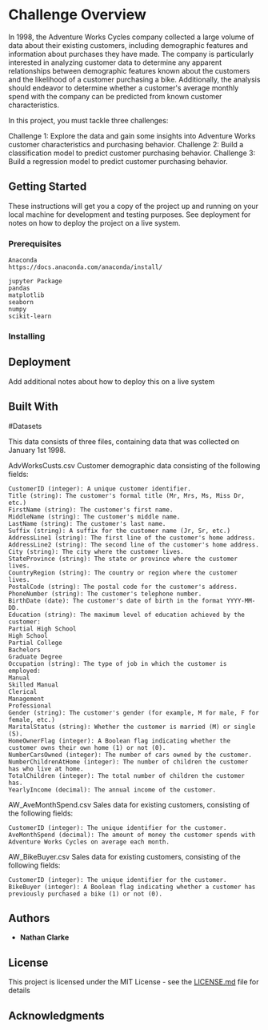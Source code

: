 # Challenge Overview
In 1998, the Adventure Works Cycles company collected a large volume of data about their existing customers, including demographic features and information about purchases they have made. 
The company is particularly interested in analyzing customer data to determine any apparent relationships between demographic features known about the customers and the likelihood of a customer purchasing a bike. Additionally, the analysis should endeavor to determine whether a customer's average monthly spend with the company can be predicted from known customer characteristics.

In this project, you must tackle three challenges:

Challenge 1: Explore the data and gain some insights into Adventure Works customer characteristics and purchasing behavior.
Challenge 2: Build a classification model to predict customer purchasing behavior.
Challenge 3: Build a regression model to predict customer purchasing behavior.

## Getting Started

These instructions will get you a copy of the project up and running on your local machine for development and testing purposes. See deployment for notes on how to deploy the project on a live system.

### Prerequisites

```
Anaconda
https://docs.anaconda.com/anaconda/install/

jupyter Package
pandas
matplotlib
seaborn
numpy
scikit-learn

```

### Installing




## Deployment

Add additional notes about how to deploy this on a live system

## Built With

#Datasets

This data consists of three files, containing data that was collected on January 1st 1998.

AdvWorksCusts.csv
Customer demographic data consisting of the following fields:

```
CustomerID (integer): A unique customer identifier.
Title (string): The customer's formal title (Mr, Mrs, Ms, Miss Dr, etc.)
FirstName (string): The customer's first name.
MiddleName (string): The customer's middle name.
LastName (string): The customer's last name.
Suffix (string): A suffix for the customer name (Jr, Sr, etc.)
AddressLine1 (string): The first line of the customer's home address.
AddressLine2 (string): The second line of the customer's home address.
City (string): The city where the customer lives.
StateProvince (string): The state or province where the customer lives.
CountryRegion (string): The country or region where the customer lives.
PostalCode (string): The postal code for the customer's address.
PhoneNumber (string): The customer's telephone number.
BirthDate (date): The customer's date of birth in the format YYYY-MM-DD.
Education (string): The maximum level of education achieved by the customer:
Partial High School
High School
Partial College
Bachelors
Graduate Degree
Occupation (string): The type of job in which the customer is employed:
Manual
Skilled Manual
Clerical
Management
Professional
Gender (string): The customer's gender (for example, M for male, F for female, etc.)
MaritalStatus (string): Whether the customer is married (M) or single (S).
HomeOwnerFlag (integer): A Boolean flag indicating whether the customer owns their own home (1) or not (0).
NumberCarsOwned (integer): The number of cars owned by the customer.
NumberChildrenAtHome (integer): The number of children the customer has who live at home.
TotalChildren (integer): The total number of children the customer has.
YearlyIncome (decimal): The annual income of the customer.
```
AW_AveMonthSpend.csv
Sales data for existing customers, consisting of the following fields:
```
CustomerID (integer): The unique identifier for the customer.
AveMonthSpend (decimal): The amount of money the customer spends with Adventure Works Cycles on average each month.
```
AW_BikeBuyer.csv
Sales data for existing customers, consisting of the following fields:
```
CustomerID (integer): The unique identifier for the customer.
BikeBuyer (integer): A Boolean flag indicating whether a customer has previously purchased a bike (1) or not (0).
```
## Authors

* **Nathan Clarke**


## License

This project is licensed under the MIT License - see the [LICENSE.md](LICENSE.md) file for details

## Acknowledgments

